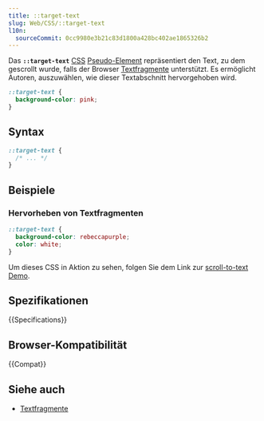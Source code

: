 ```yaml
---
title: ::target-text
slug: Web/CSS/::target-text
l10n:
  sourceCommit: 0cc9980e3b21c83d1800a428bc402ae1865326b2
---
```


Das **`::target-text`** [CSS](/de/docs/Web/CSS) [Pseudo-Element](/de/docs/Web/CSS/Pseudo-elements) repräsentiert den Text, zu dem gescrollt wurde, falls der Browser [Textfragmente](/de/docs/Web/URI/Reference/Fragment/Text_fragments) unterstützt. Es ermöglicht Autoren, auszuwählen, wie dieser Textabschnitt hervorgehoben wird.

```css
::target-text {
  background-color: pink;
}
```

## Syntax

```css
::target-text {
  /* ... */
}
```

## Beispiele

### Hervorheben von Textfragmenten

```css
::target-text {
  background-color: rebeccapurple;
  color: white;
}
```

Um dieses CSS in Aktion zu sehen, folgen Sie dem Link zur [scroll-to-text Demo](https://mdn.github.io/css-examples/target-text/index.html#:~:text=From%20the%20foregoing%20remarks%20we%20may%20gather%20an%20idea%20of%20the%20importance).

## Spezifikationen

{{Specifications}}

## Browser-Kompatibilität

{{Compat}}

## Siehe auch

- [Textfragmente](/de/docs/Web/URI/Reference/Fragment/Text_fragments)
